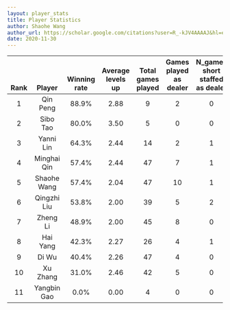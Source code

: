 ```yaml
---
layout: player_stats
title: Player Statistics
author: Shaohe Wang
author_url: https://scholar.google.com/citations?user=R_-kJV4AAAAJ&hl=en
date: 2020-11-30
---
```


| <br><br><br>Rank | <br><br><br>Player | <br><br> Winning <br> rate | <br> Average <br> levels <br> up | <br> Total <br> games <br> played | Games <br> played <br> as <br> dealer | N_games <br> short <br> staffed <br> as dealer | Winning <br> rate <br> as <br> dealer |
|:---:|:---:|:---:|:---:|:---:|:---:|:---:|:---:|
| 1 | Qin Peng | 88.9% | 2.88 | 9 | 2 | 0 | 100.0% |
| 2 | Sibo Tao | 80.0% | 3.50 | 5 | 0 | 0 | 0.0% |
| 3 | Yanni Lin | 64.3% | 2.44 | 14 | 2 | 1 | 100.0% |
| 4 | Minghai Qin | 57.4% | 2.44 | 47 | 7 | 1 | 57.1% |
| 5 | Shaohe Wang | 57.4% | 2.04 | 47 | 10 | 1 | 40.0% |
| 6 | Qingzhi Liu | 53.8% | 2.00 | 39 | 5 | 2 | 60.0% |
| 7 | Zheng Li | 48.9% | 2.00 | 45 | 8 | 0 | 37.5% |
| 8 | Hai Yang | 42.3% | 2.27 | 26 | 4 | 1 | 25.0% |
| 9 | Di Wu | 40.4% | 2.26 | 47 | 4 | 0 | 50.0% |
| 10 | Xu Zhang | 31.0% | 2.46 | 42 | 5 | 0 | 0.0% |
| 11 | Yangbin Gao | 0.0% | 0.00 | 4 | 0 | 0 | 0.0% |
